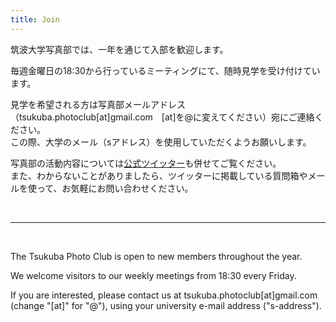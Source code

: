 ```yaml
---
title: Join
---
```

筑波大学写真部では、一年を通じて入部を歓迎します。

毎週金曜日の18:30から行っているミーティングにて、随時見学を受け付けています。

見学を希望される方は写真部メールアドレス（tsukuba.photoclub[at]gmail.com　[at]を@に変えてください）宛にご連絡ください。\
この際、大学のメール（sアドレス）を使用していただくようお願いします。

写真部の活動内容については[公式ツイッター](https://twitter.com/tsukuba_photo)も併せてご覧ください。\
また、わからないことがありましたら、ツイッターに掲載している質問箱やメールを使って、お気軽にお問い合わせください。

<br />
<hr />
<br />

The Tsukuba Photo Club is open to new members throughout the year.

We welcome visitors to our weekly meetings from 18:30 every Friday.

If you are interested, please contact us at tsukuba.photoclub[at]gmail.com (change "[at]" for "@"), using your university e-mail address ("s-address").
